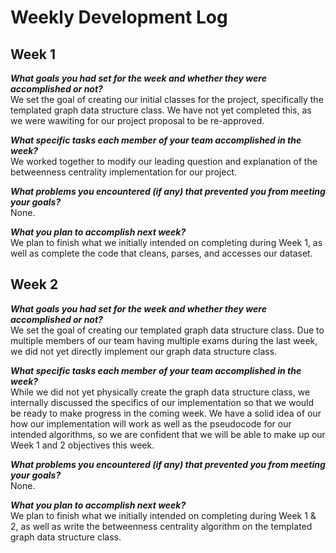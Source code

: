 # Weekly Development Log

## Week 1
***What goals you had set for the week and whether they were accomplished or not?*** <br>
We set the goal of creating our initial classes for the project, specifically the templated graph data structure class. We have not yet completed this, as we were wawiting for our project proposal to be re-approved.

***What specific tasks each member of your team accomplished in the week?*** <br>
We worked together to modify our leading question and explanation of the betweenness centrality implementation for our project. 

***What problems you encountered (if any) that prevented you from meeting your goals?*** <br>
None.

***What you plan to accomplish next week?*** <br>
We plan to finish what we initially intended on completing during Week 1, as well as complete the code that cleans, parses, and accesses our dataset.

## Week 2
***What goals you had set for the week and whether they were accomplished or not?*** <br>
We set the goal of creating our templated graph data structure class. Due to multiple members of our team having multiple exams during the last week, we did not yet directly implement our graph data structure class. 

***What specific tasks each member of your team accomplished in the week?*** <br>
While we did not yet physically create the graph data structure class, we internally discussed the specifics of our implementation so that we would be ready to make progress in the coming week. We have a solid idea of our how our implementation will work as well as the pseudocode for our intended algorithms, so we are confident that we will be able to make up our Week 1 and 2 objectives this week.

***What problems you encountered (if any) that prevented you from meeting your goals?*** <br>
None.

***What you plan to accomplish next week?*** <br>
We plan to finish what we initially intended on completing during Week 1 & 2, as well as write the betweenness centrality algorithm on the templated graph data structure class.
